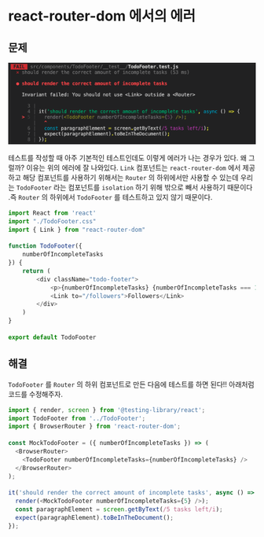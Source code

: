 # react-router-dom 에서의 에러

## 문제

![&#xC5D0;&#xB7EC;&#xBA54;&#xC2DC;&#xC9C0;&#xB97C; &#xBCF4;&#xBA74; Link... Router...&#xAC00; &#xBCF4;&#xC778;&#xB2E4;.](../../../.gitbook/assets/link-.png)

테스트를 작성할 때 아주 기본적인 테스트인데도 이렇게 에러가 나는 경우가 있다. 왜 그럴까? 이유는 위의 에러에 잘 나와있다. `Link` 컴포넌트는 `react-router-dom` 에서 제공하고 해당 컴포넌트를 사용하기 위해서는 `Router` 의 하위에서만 사용할 수 있는데 우리는 `TodoFooter` 라는 컴포넌트를 `isolation` 하기 위해 밖으로 빼서 사용하기 때문이다 .즉 `Router` 의 하위에서 `TodoFooter` 를 테스트하고 있지 않기 때문이다.

```javascript
import React from 'react'
import "./TodoFooter.css"
import { Link } from "react-router-dom"

function TodoFooter({
    numberOfIncompleteTasks
}) {
    return (
        <div className="todo-footer">
            <p>{numberOfIncompleteTasks} {numberOfIncompleteTasks === 1 ? "task" : "tasks"} left</p>
            <Link to="/followers">Followers</Link>
        </div>
    )
}

export default TodoFooter
```

## 해결

`TodoFooter` 를 `Router` 의 하위 컴포넌트로 만든 다음에 테스트를 하면 된다!! 아래처럼 코드를 수정해주자.

```javascript
import { render, screen } from '@testing-library/react';
import TodoFooter from '../TodoFooter';
import { BrowserRouter } from 'react-router-dom';

const MockTodoFooter = ({ numberOfIncompleteTasks }) => (
  <BrowserRouter>
    <TodoFooter numberOfIncompleteTasks={numberOfIncompleteTasks} />
  </BrowserRouter>
);

it('should render the correct amount of incomplete tasks', async () => {
  render(<MockTodoFooter numberOfIncompleteTasks={5} />);
  const paragraphElement = screen.getByText(/5 tasks left/i);
  expect(paragraphElement).toBeInTheDocument();
});
```

